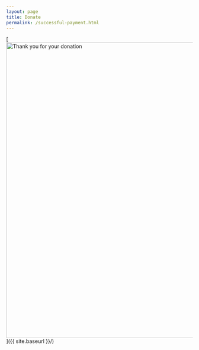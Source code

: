 ```yaml
---
layout: page
title: Donate
permalink: /successful-payment.html
---
```


[<img src="{{ site.baseurl }}/images/thank.jpeg" alt="Thank you for your donation" style="width: 800px;"/>]({{ site.baseurl }}/)
